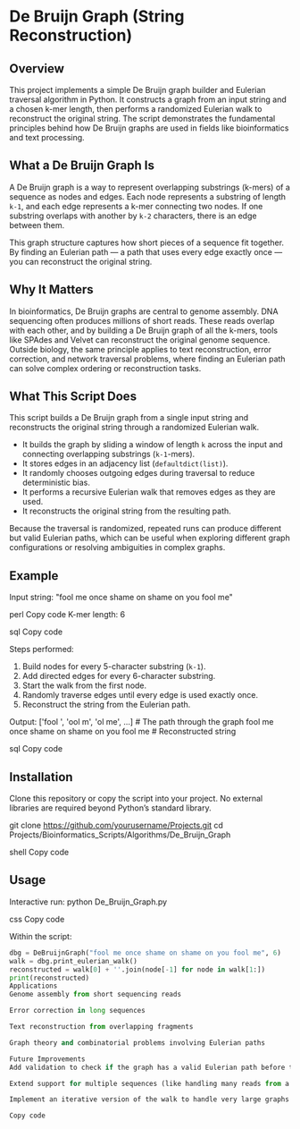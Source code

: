 # De Bruijn Graph (String Reconstruction)

## Overview
This project implements a simple De Bruijn graph builder and Eulerian traversal algorithm in Python. It constructs a graph from an input string and a chosen k-mer length, then performs a randomized Eulerian walk to reconstruct the original string. The script demonstrates the fundamental principles behind how De Bruijn graphs are used in fields like bioinformatics and text processing.

## What a De Bruijn Graph Is
A De Bruijn graph is a way to represent overlapping substrings (k-mers) of a sequence as nodes and edges. Each node represents a substring of length `k-1`, and each edge represents a k-mer connecting two nodes. If one substring overlaps with another by `k-2` characters, there is an edge between them.

This graph structure captures how short pieces of a sequence fit together. By finding an Eulerian path — a path that uses every edge exactly once — you can reconstruct the original string.

## Why It Matters
In bioinformatics, De Bruijn graphs are central to genome assembly. DNA sequencing often produces millions of short reads. These reads overlap with each other, and by building a De Bruijn graph of all the k-mers, tools like SPAdes and Velvet can reconstruct the original genome sequence.  
Outside biology, the same principle applies to text reconstruction, error correction, and network traversal problems, where finding an Eulerian path can solve complex ordering or reconstruction tasks.

## What This Script Does
This script builds a De Bruijn graph from a single input string and reconstructs the original string through a randomized Eulerian walk.

- It builds the graph by sliding a window of length `k` across the input and connecting overlapping substrings (`k-1`-mers).
- It stores edges in an adjacency list (`defaultdict(list)`).
- It randomly chooses outgoing edges during traversal to reduce deterministic bias.
- It performs a recursive Eulerian walk that removes edges as they are used.
- It reconstructs the original string from the resulting path.

Because the traversal is randomized, repeated runs can produce different but valid Eulerian paths, which can be useful when exploring different graph configurations or resolving ambiguities in complex graphs.

## Example
Input string:
"fool me once shame on shame on you fool me"

perl
Copy code
K-mer length:
6

sql
Copy code

Steps performed:
1. Build nodes for every 5-character substring (`k-1`).
2. Add directed edges for every 6-character substring.
3. Start the walk from the first node.
4. Randomly traverse edges until every edge is used exactly once.
5. Reconstruct the string from the Eulerian path.

Output:
['fool ', 'ool m', 'ol me', ...] # The path through the graph
fool me once shame on shame on you fool me # Reconstructed string

sql
Copy code

## Installation
Clone this repository or copy the script into your project. No external libraries are required beyond Python’s standard library.

git clone https://github.com/yourusername/Projects.git
cd Projects/Bioinformatics_Scripts/Algorithms/De_Bruijn_Graph

shell
Copy code

## Usage
Interactive run:
python De_Bruijn_Graph.py

css
Copy code

Within the script:
```python
dbg = DeBruijnGraph("fool me once shame on shame on you fool me", 6)
walk = dbg.print_eulerian_walk()
reconstructed = walk[0] + ''.join(node[-1] for node in walk[1:])
print(reconstructed)
Applications
Genome assembly from short sequencing reads

Error correction in long sequences

Text reconstruction from overlapping fragments

Graph theory and combinatorial problems involving Eulerian paths

Future Improvements
Add validation to check if the graph has a valid Eulerian path before traversal.

Extend support for multiple sequences (like handling many reads from a sequencing dataset).

Implement an iterative version of the walk to handle very large graphs without recursion depth issues.

Copy code
